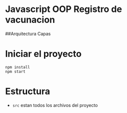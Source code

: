 # Javascript OOP Registro de vacunacion
##Arquitectura Capas



# Iniciar el proyecto
```
npm install
npm start
```

# Estructura
* `src` estan todos los archivos del proyecto 
